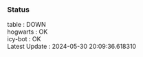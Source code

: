 ### Status


table : DOWN  
hogwarts : OK  
icy-bot : OK  
Latest Update : 2024-05-30 20:09:36.618310
